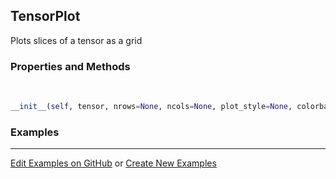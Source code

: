 ## <a id="McUtils.Plots.Plots.TensorPlot">TensorPlot</a>
Plots slices of a tensor as a grid

### Properties and Methods
<a id="McUtils.Plots.Plots.TensorPlot.__init__">&nbsp;</a>
```python
__init__(self, tensor, nrows=None, ncols=None, plot_style=None, colorbar=None, figure=None, axes=None, subplot_kw=None, method='imshow', **opts): 
```

### Examples


___

[Edit Examples on GitHub](https://github.com/McCoyGroup/References/edit/gh-pages/Documentation/examples/McUtils/Plots/Plots/TensorPlot.md) or 
[Create New Examples](https://github.com/McCoyGroup/References/new/gh-pages/?filename=Documentation/examples/McUtils/Plots/Plots/TensorPlot.md)